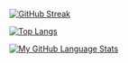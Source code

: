 [![GitHub Streak](http://github-readme-streak-stats.herokuapp.com?user=Jason2866&theme=dark&locale=de&date_format=j%20M%5B%20Y%5D)](https://git.io/streak-stats)

[![Top Langs](https://github-readme-stats.vercel.app/api/top-langs/?username=Jason2866&layout=compact&theme=vision-friendly-dark)](https://github.com/anuraghazra/github-readme-stats)

[![My GitHub Language Stats](https://github-readme-stats.vercel.app/api/top-langs/?username=Jason2866&langs_count=5&theme=tokyonight&layout=compact)]()
